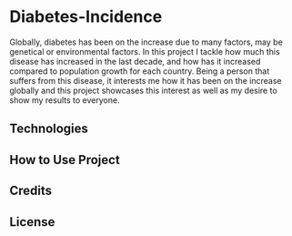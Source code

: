 # Diabetes-Incidence

Globally, diabetes has been on the increase due to many factors, may be genetical or environmental factors. In this project I tackle how much this disease has increased in the last decade, and how has it increased compared to population growth for each country. Being a person that suffers from this disease, it interests me how it has been on the increase globally and this project showcases this interest as well as my desire to show my results to everyone.

## Technologies

## How to Use Project

## Credits

## License


